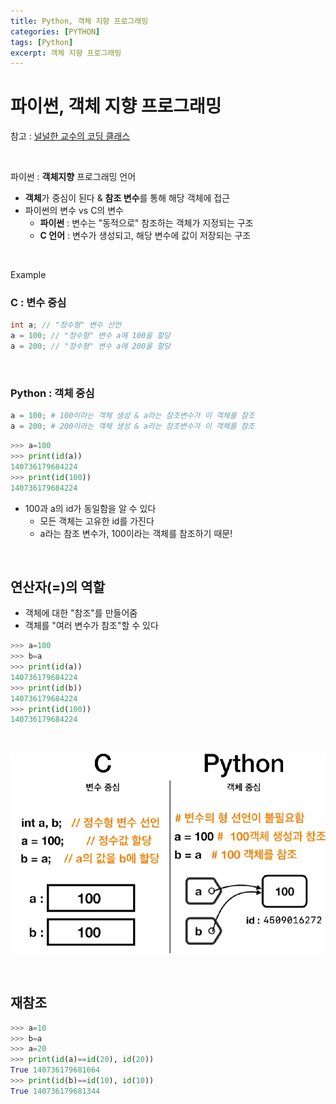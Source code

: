 ```yaml
---
title: Python, 객체 지향 프로그래밍
categories: [PYTHON]
tags: [Python]
excerpt: 객체 지향 프로그래밍
---
```


# 파이썬, 객체 지향 프로그래밍

참고 : [널널한 교수의 코딩 클래스](https://www.youtube.com/channel/UCj0WNqpk8_cxB5YDxpYwQEg)

<br>

파이썬 : **객체지향** 프로그래밍 언어

- **객체**가 중심이 된다 & **참조 변수**를 통해 해당 객체에 접근
- 파이썬의 변수 vs C의 변수
  - **파이썬** : 변수는 "동적으로" 참조하는 객체가 지정되는 구조
  -  **C 언어** : 변수가 생성되고, 해당 변수에 값이 저장되는 구조

<br>

Example

### C : 변수 중심

```c
int a; // "정수형" 변수 선언
a = 100; // "정수형" 변수 a에 100을 할당
a = 200; // "정수형" 변수 a에 200을 할당
```

<br>

### Python : 객체 중심

```python
a = 100; # 100이라는 객체 생성 & a라는 참조변수가 이 객체를 참조
a = 200; # 200이라는 객체 생성 & a라는 참조변수가 이 객체를 참조
```

```python
>>> a=100
>>> print(id(a))
140736179684224
>>> print(id(100))
140736179684224
```

- 100과 a의 id가 동일함을 알 수 있다
  - 모든 객체는 고유한 id를 가진다
  - a라는 참조 변수가, 100이라는 객체를 참조하기 때문!

<br>

##  연산자(=)의 역할

- 객체에 대한 "참조"를 만들어줌
- 객체를 "여러 변수가 참조"할 수 있다

```python
>>> a=100
>>> b=a
>>> print(id(a))
140736179684224
>>> print(id(b))
140736179684224
>>> print(id(100))
140736179684224
```

<br>

![figure2](/assets/img/python/img1.png)

<br>

## 재참조

```python
>>> a=10
>>> b=a
>>> a=20
>>> print(id(a)==id(20), id(20))
True 140736179681664
>>> print(id(b)==id(10), id(10))
True 140736179681344
```

